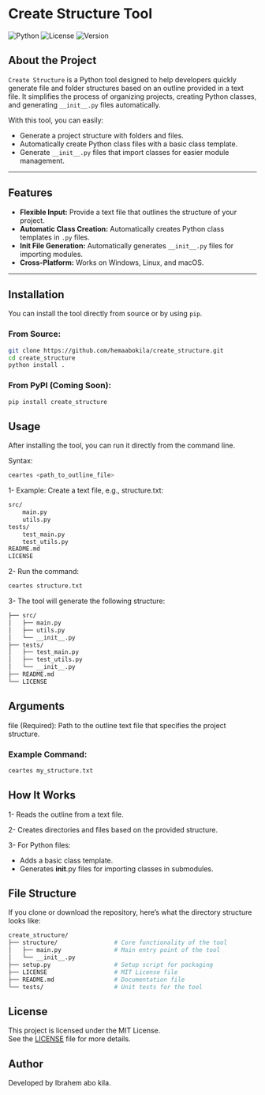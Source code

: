 # Create Structure Tool

![Python](https://img.shields.io/badge/Python-3.6%2B-blue)
![License](https://img.shields.io/badge/License-MIT-green)
![Version](https://img.shields.io/badge/Version-1.0.0-orange)

## About the Project

`Create Structure` is a Python tool designed to help developers quickly generate file and folder structures based on an outline provided in a text file. It simplifies the process of organizing projects, creating Python classes, and generating `__init__.py` files automatically.

With this tool, you can easily:
- Generate a project structure with folders and files.
- Automatically create Python class files with a basic class template.
- Generate `__init__.py` files that import classes for easier module management.

---

## Features

- **Flexible Input:** Provide a text file that outlines the structure of your project.
- **Automatic Class Creation:** Automatically creates Python class templates in `.py` files.
- **Init File Generation:** Automatically generates `__init__.py` files for importing modules.
- **Cross-Platform:** Works on Windows, Linux, and macOS.

---

## Installation

You can install the tool directly from source or by using `pip`.

### From Source:
```bash
git clone https://github.com/hemaabokila/create_structure.git
cd create_structure
python install .
```
### From PyPI (Coming Soon):
```python
pip install create_structure
```
## Usage
After installing the tool, you can run it directly from the command line.

Syntax:
```bash
ceartes <path_to_outline_file>
```
1- Example:
Create a text file, e.g., structure.txt:
```bash
src/
    main.py
    utils.py
tests/
    test_main.py
    test_utils.py
README.md
LICENSE
```
2-  Run the command:
```bash
ceartes structure.txt
```
3- The tool will generate the following structure:
```bash
├── src/
│   ├── main.py
│   ├── utils.py
│   └── __init__.py
├── tests/
│   ├── test_main.py
│   ├── test_utils.py
│   └── __init__.py
├── README.md
└── LICENSE
```
## Arguments
file (Required): Path to the outline text file that specifies the project structure.
### Example Command:
```bash
ceartes my_structure.txt
```
## How It Works
1- Reads the outline from a text file.

2- Creates directories and files based on the provided structure.

3- For Python files:
- Adds a basic class template.
- Generates __init__.py files for importing classes in submodules.
## File Structure
If you clone or download the repository, here’s what the directory structure looks like:
```bash
create_structure/
├── structure/                # Core functionality of the tool
│   ├── main.py               # Main entry point of the tool
│   └── __init__.py
├── setup.py                  # Setup script for packaging
├── LICENSE                   # MIT License file
├── README.md                 # Documentation file
└── tests/                    # Unit tests for the tool
```
## License

This project is licensed under the MIT License.  
See the [LICENSE](LICENSE) file for more details.

## Author
Developed by Ibrahem abo kila.


